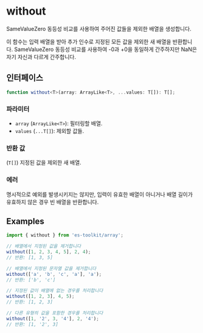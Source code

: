 # without

SameValueZero 동등성 비교를 사용하여 주어진 값들을 제외한 배열을 생성합니다.

이 함수는 입력 배열을 받아 추가 인수로 지정된 모든 값을 제외한 새 배열을 반환합니다. SameValueZero 동등성 비교를 사용하여 -0과 +0을 동일하게 간주하지만 NaN은 자기 자신과 다르게 간주합니다.

## 인터페이스

```typescript
function without<T>(array: ArrayLike<T>, ...values: T[]): T[];
```

### 파라미터

- `array` (`ArrayLike<T>`): 필터링할 배열.
- `values` (`...T[]`): 제외할 값들.

### 반환 값

(`T[]`) 지정된 값을 제외한 새 배열.

### 에러

명시적으로 예외를 발생시키지는 않지만, 입력이 유효한 배열이 아니거나 배열 길이가 유효하지 않은 경우 빈 배열을 반환합니다.

## Examples

```typescript
import { without } from 'es-toolkit/array';

// 배열에서 지정된 값을 제거합니다
without([1, 2, 3, 4, 5], 2, 4);
// 반환: [1, 3, 5]

// 배열에서 지정된 문자열 값을 제거합니다
without(['a', 'b', 'c', 'a'], 'a');
// 반환: ['b', 'c']

// 지정된 값이 배열에 없는 경우를 처리합니다
without([1, 2, 3], 4, 5);
// 반환: [1, 2, 3]

// 다른 유형의 값을 포함한 경우를 처리합니다
without([1, '2', 3, '4'], 2, '4');
// 반환: [1, '2', 3]
```
